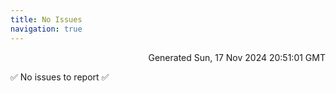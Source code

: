 ```yaml
---
title: No Issues
navigation: true
---
```


<p style="text-align:right;color:#cccs">
Generated Sun, 17 Nov 2024 20:51:01 GMT
</p>
<p>✅ No issues to report ✅</p>



